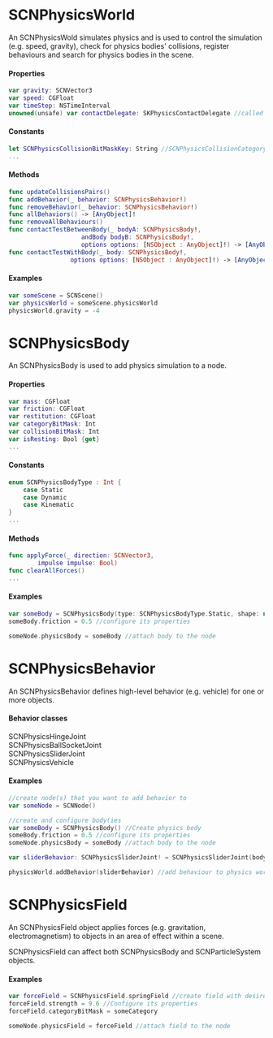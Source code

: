 # SCNPhysicsWorld
An SCNPhysicsWold simulates physics and is used to control the simulation (e.g. speed, gravity), check for physics bodies' collisions, register behaviours and search for physics bodies in the scene.

#### Properties
```Swift
var gravity: SCNVector3
var speed: CGFloat
var timeStep: NSTimeInterval
unowned(unsafe) var contactDelegate: SKPhysicsContactDelegate //called when two physics bodies collide
```

#### Constants
```Swift
let SCNPhysicsCollisionBitMaskKey: String //SCNPhysicsCollisionCategoryAll (tests all bodies) by default
...
```

#### Methods
```Swift
func updateCollisionsPairs()
func addBehavior(_ behavior: SCNPhysicsBehavior!)
func removeBehavior(_ behavior: SCNPhysicsBehavior!)
func allBehaviors() -> [AnyObject]!
func removeAllBehaviours()
func contactTestBetweenBody(_ bodyA: SCNPhysicsBody!,
                    andBody bodyB: SCNPhysicsBody!,
                    options options: [NSObject : AnyObject]!) -> [AnyObject]!
func contactTestWithBody(_ body: SCNPhysicsBody!,
                 options options: [NSObject : AnyObject]!) -> [AnyObject]!

```
#### Examples
```Swift
var someScene = SCNScene()
var physicsWorld = someScene.physicsWorld
physicsWorld.gravity = -4
```

# SCNPhysicsBody
An SCNPhysicsBody is used to add physics simulation to a node.

#### Properties
```Swift
var mass: CGFloat
var friction: CGFloat
var restitution: CGFloat
var categoryBitMask: Int
var collisionBitMask: Int
var isResting: Bool {get}
...
```

#### Constants
```Swift
enum SCNPhysicsBodyType : Int {
    case Static
    case Dynamic
    case Kinematic
}
...
```

#### Methods
```Swift
func applyForce(_ direction: SCNVector3,
        impulse impulse: Bool)
func clearAllForces()
...
```

#### Examples
```Swift
var someBody = SCNPhysicsBody(type: SCNPhysicsBodyType.Static, shape: nil) //create physics body
someBody.friction = 0.5 //configure its properties

someNode.physicsBody = someBody //attach body to the node
```

# SCNPhysicsBehavior
An SCNPhysicsBehavior defines high-level behavior (e.g. vehicle) for one or more objects.

#### Behavior classes
SCNPhysicsHingeJoint<br>
SCNPhysicsBallSocketJoint<br>
SCNPhysicsSliderJoint<br>
SCNPhysicsVehicle<br>

#### Examples
```Swift
//create node(s) that you want to add behavior to
var someNode = SCNNode()

//create and configure body(ies
var someBody = SCNPhysicsBody() //Create physics body
someBody.friction = 0.5 //configure its properties
someNode.physicsBody = someBody //attach body to the node

var sliderBehavior: SCNPhysicsSliderJoint! = SCNPhysicsSliderJoint(body: someBody, axis: someAxis, anchor: someAnchor) //create behavior

physicsWorld.addBehavior(sliderBehavior) //add behaviour to physics world
```
# SCNPhysicsField
An SCNPhysicsField object applies forces (e.g. gravitation, electromagnetism) to objects in an area of effect within a scene.

SCNPhysicsField can affect both SCNPhysicsBody and SCNParticleSystem objects.

#### Examples
```Swift
var forceField = SCNPhysicsField.springField //create field with desired effect
forceField.strength = 9.6 //Configure its properties
forceField.categoryBitMask = someCategory

someNode.physicsField = forceField //attach field to the node

```
